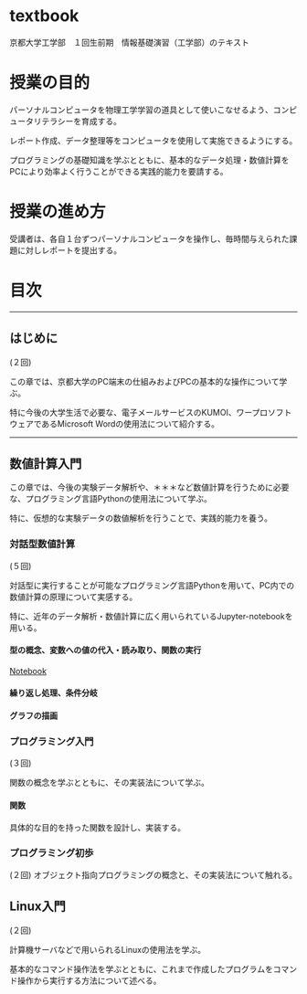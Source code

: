 # textbook

京都大学工学部　１回生前期　情報基礎演習（工学部）のテキスト

# 授業の目的
パーソナルコンピュータを物理工学学習の道具として使いこなせるよう、コンピュータリテラシーを育成する。

レポート作成、データ整理等をコンピュータを使用して実施できるようにする。

プログラミングの基礎知識を学ぶとともに、基本的なデータ処理・数値計算をPCにより効率よく行うことができる実践的能力を要請する。

# 授業の進め方

受講者は、各自１台ずつパーソナルコンピュータを操作し、毎時間与えられた課題に対しレポートを提出する。


# 目次

---------------------------------
## はじめに
(２回)

この章では、京都大学のPC端末の仕組みおよびPCの基本的な操作について学ぶ。

特に今後の大学生活で必要な、電子メールサービスのKUMOI、ワープロソフトウェアであるMicrosoft Wordの使用法について紹介する。

<!---　２回めの宿題 ： 各自のPCにAnaconda, Jupyterのインストールをする　-->

---------------------------------
## 数値計算入門
この章では、今後の実験データ解析や、＊＊＊など数値計算を行うために必要な、プログラミング言語Pythonの使用法について学ぶ。

特に、仮想的な実験データの数値解析を行うことで、実践的能力を養う。

### 対話型数値計算
(５回)

対話型に実行することが可能なプログラミング言語Pythonを用いて、PC内での数値計算の原理について実感する。

特に、近年のデータ解析・数値計算に広く用いられているJupyter-notebookを用いる。

#### 型の概念、変数への値の代入・読み取り、関数の実行
[Notebook](notebooks/Programming_jissen.ipnb)

<!---　リスト・アレイを紹介する。繰り返し処理の必要さを述べる　-->
#### 繰り返し処理、条件分岐

<!---　データ量が多くなると数値を見てもよくわからないことを述べる。　-->
#### グラフの描画


### プログラミング入門
(３回)

関数の概念を学ぶとともに、その実装法について学ぶ。

<!---　ファイルごとに関数を定義する。どこかでコメント・テストコードの重要性について述べたい　-->

#### 関数
具体的な目的を持った関数を設計し、実装する。



### プログラミング初歩
(２回)
オブジェクト指向プログラミングの概念と、その実装法について触れる。

<!---　何か一つのpyファイルを作る　-->


## Linux入門
(２回)

計算機サーバなどで用いられるLinuxの使用法を学ぶ。

基本的なコマンド操作法を学ぶとともに、これまで作成したプログラムをコマンド操作から実行する方法について述べる。

